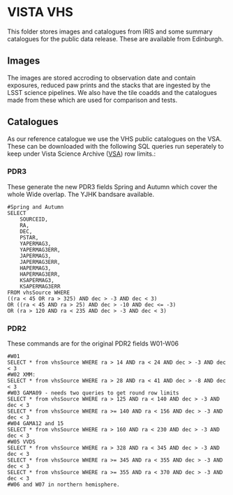 # VISTA VHS

This folder stores images and catalogues from IRIS and some summary catalogues for the public data release. These are available from Edinburgh.


## Images

The images are stored accroding to observation date and contain exposures, reduced paw prints and the stacks that are ingested by the LSST science pipelines. We also have the tile coadds and the catalogues made from these which are used for comparison and tests.

## Catalogues

As our reference catalogue we use the VHS public catalogues on the VSA. These can be downloaded with the following SQL queries run seperately to keep under Vista Science Archive ([VSA](http://horus.roe.ac.uk:8080/vdfs/VSQL_form.jsp)) row limits.:

### PDR3

These generate the new PDR3 fields Spring and Autumn which cover the whole Wide overlap. The YJHK bandsare available.

```Shell
#Spring and Autumn
SELECT 
    SOURCEID,
    RA,
    DEC,
    PSTAR,
    YAPERMAG3,
    YAPERMAG3ERR,
    JAPERMAG3,
    JAPERMAG3ERR,
    HAPERMAG3,
    HAPERMAG3ERR,
    KSAPERMAG3,
    KSAPERMAG3ERR 
FROM vhsSource WHERE 
((ra < 45 OR ra > 325) AND dec > -3 AND dec < 3)
OR ((ra < 45 AND ra > 25) AND dec > -10 AND dec <= -3)
OR (ra > 120 AND ra < 235 AND dec > -3 AND dec < 3)
```

### PDR2

These commands are for the original PDR2 fields W01-W06

```Shell
#W01
SELECT * from vhsSource WHERE ra > 14 AND ra < 24 AND dec > -3 AND dec < 3
#W02 XMM:
SELECT * from vhsSource WHERE ra > 28 AND ra < 41 AND dec > -8 AND dec < 3
#W03 GAMA09 - needs two queries to get round row limits
SELECT * from vhsSource WHERE ra > 125 AND ra < 140 AND dec > -3 AND dec < 3
SELECT * from vhsSource WHERE ra >= 140 AND ra < 156 AND dec > -3 AND dec < 3
#W04 GAMA12 and 15
SELECT * from vhsSource WHERE ra > 160 AND ra < 230 AND dec > -3 AND dec < 3
#W05 VVDS
SELECT * from vhsSource WHERE ra > 328 AND ra < 345 AND dec > -3 AND dec < 3
SELECT * from vhsSource WHERE ra >= 345 AND ra < 355 AND dec > -3 AND dec < 3
SELECT * from vhsSource WHERE ra >= 355 AND ra < 370 AND dec > -3 AND dec < 3
#W06 and W07 in northern hemisphere.
```
